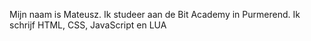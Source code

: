 Mijn naam is Mateusz. Ik studeer aan de Bit Academy in Purmerend. 
Ik schrijf HTML, CSS, JavaScript en LUA
